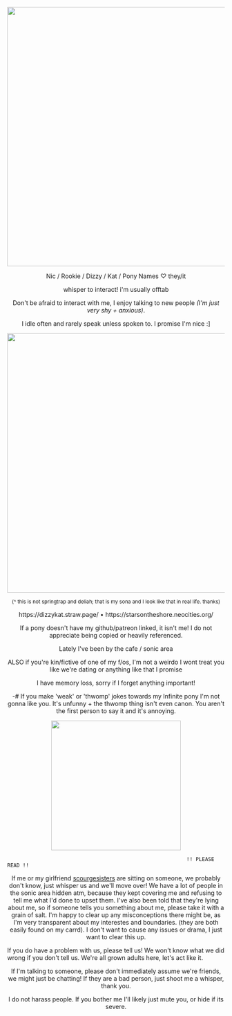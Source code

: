 <p align="center"> <img width="600" src="https://64.media.tumblr.com/584a851f049327db7a1286dc9bfe32e8/4c240f87beecd706-19/s1280x1920/717fd06574812fafd5a9b687eb6e6d8317dbfae7.png"> </p>
<p align="center"> Nic / Rookie / Dizzy / Kat / Pony Names ♡ they/it </p>
<p align="center"> whisper to interact! i'm usually offtab </p>
<p align="center"> Don't be afraid to interact with me, I enjoy talking to new people <i>(I'm just very shy + anxious)</i>. </p>
<p align="center"> I idle often and rarely speak unless spoken to. I promise I'm nice :] </p>
<p align="center"> <img width="600" src="https://64.media.tumblr.com/f0e725e1f06c7ee67514e0a789ead7ca/cb7d539e66f4e955-ae/s1280x1920/6f249e5c439b60f7f1c4b959e89ca41d74ed365f.gif"> </p>
<p align="center"><small>(^ this is not springtrap and deliah; that is my sona and I look like that in real life. thanks)</small></p>
<p align="center"> https://dizzykat.straw.page/ • https://starsontheshore.neocities.org/ </p>
<p align="center"> If a pony doesn't have my github/patreon linked, it isn't me! I do not appreciate being copied or heavily referenced. </p>
<p align="center"> Lately I've been by the cafe / sonic area </p>
<p align="center"> ALSO if you're kin/fictive of one of my f/os, I'm not a weirdo I wont treat you like we're dating or anything like that I promise </p>
<p align="center"> I have memory loss, sorry if I forget anything important! </p>
<p align="center">-# If you make 'weak' or 'thwomp' jokes towards my Infinite pony I'm not gonna like you. It's unfunny + the thwomp thing isn't even canon. You aren't the first person to say it and it's annoying.</p>
<p align="center"> <img width="300" src="https://64.media.tumblr.com/7cb93d58642af749476adbc124e3178e/4c240f87beecd706-21/s1280x1920/318147396dba56b91a95d9a92193734aaf0e2202.gif"> </p>


                                                              !! PLEASE READ !!

<p align="center"> If me or my girlfriend <a href="https://github.com/scourgesisters">scourgesisters</a> are sitting on someone, we probably don't know, just whisper us and we'll move over! We have a lot of people in the sonic area hidden atm, because they kept covering me and refusing to tell me what I'd done to upset them. I've also been told that they're lying about me, so if someone tells you something about me, please take it with a grain of salt. I'm happy to clear up any misconceptions there might be, as I'm very transparent about my interestes and boundaries. (they are both easily found on my carrd). I don't want to cause any issues or drama, I just want to clear this up.

If you do have a problem with us, please tell us! We won't know what we did wrong if you don't tell us. We're all grown adults here, let's act like it. </p>

<p align="center">If I'm talking to someone, please don't immediately assume we're friends, we might just be chatting! If they are a bad person, just shoot me a whisper, thank you.</p>

<p align="center">I do not harass people. If you bother me I'll likely just mute you, or hide if its severe.</p>

